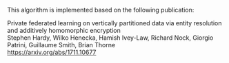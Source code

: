 This algorithm is implemented based on the following publication:


Private federated learning on vertically partitioned data via entity resolution and additively homomorphic encryption \
Stephen Hardy, Wilko Henecka, Hamish Ivey-Law, Richard Nock, Giorgio Patrini, Guillaume Smith, Brian Thorne \
https://arxiv.org/abs/1711.10677